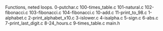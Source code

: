 Functions, neted loops.
0-putchar.c
100-times_table.c
101-natural.c
102-fibonacci.c
103-fibonacci.c
104-fibonacci.c
10-add.c
11-print_to_98.c
1-alphabet.c
2-print_alphabet_x10.c
3-islower.c
4-isalpha.c
5-sign.c
6-abs.c
7-print_last_digit.c
8-24_hours.c
9-times_table.c
main.h
